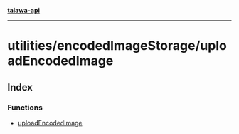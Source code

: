 [**talawa-api**](../../../README.md)

***

# utilities/encodedImageStorage/uploadEncodedImage

## Index

### Functions

- [uploadEncodedImage](functions/uploadEncodedImage.md)
